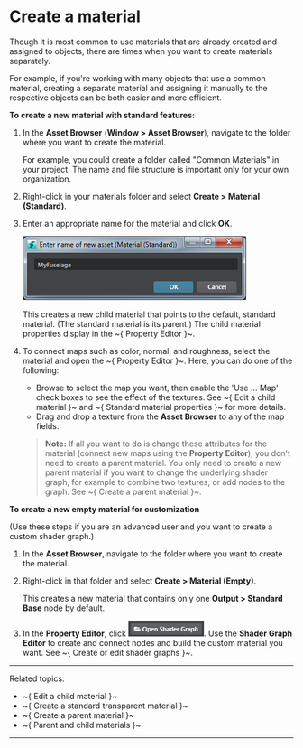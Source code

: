# Create a material

Though it is most common to use materials that are already created and assigned to objects, there are times when you want to create materials separately.

For example, if you're working with many objects that use a common material, creating a separate material and assigning it manually to the respective objects can be both easier and more efficient.

**To create a new material with standard features:**

1.	In the **Asset Browser** (**Window > Asset Browser**), navigate to the folder where you want to create the material.

	For example, you could create a folder called "Common Materials" in your project. The name and file structure is important only for your own organization.

2.	Right-click in your materials folder and select **Create > Material (Standard)**.

3.	Enter an appropriate name for the material and click **OK**.

	![](../../images/new_mat_name.png)

	This creates a new child material that points to the default, standard material. (The standard material is its parent.) The child material properties display in the ~{ Property Editor }~.

4.	To connect maps such as color, normal, and roughness, select the material and open the ~{ Property Editor }~. Here, you can do one of the following:

	- Browse to select the map you want, then enable the 'Use ... Map' check boxes to see the effect of the textures. See ~{ Edit a child material }~ and ~{ Standard material properties }~ for more details.
	- Drag and drop a texture from the **Asset Browser** to any of the map fields.

	> **Note:** If all you want to do is change these attributes for the material (connect new maps using the **Property Editor**), you don't need to create a parent material. You only need to create a new parent material if you want to change the underlying shader graph, for example to combine two textures, or add nodes to the graph. See ~{ Create a parent material }~.

**To create a new empty material for customization**

(Use these steps if you are an advanced user and you want to create a custom shader graph.)

1.	In the **Asset Browser**, navigate to the folder where you want to create the material.

2.	Right-click in that folder and select **Create > Material (Empty)**.

	This creates a new material that contains only one **Output > Standard Base** node by default.

3.	In the **Property Editor**, click ![Open Shader Graph](../../images/button_openShaderGraph.png). Use the **Shader Graph Editor** to create and connect nodes and build the custom material you want. See ~{ Create or edit shader graphs }~.

---
Related topics:
- ~{ Edit a child material }~
- ~{ Create a standard transparent material }~
- ~{ Create a parent material }~
- ~{ Parent and child materials }~
---
